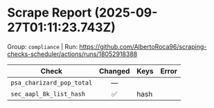 # Scrape Report (2025-09-27T01:11:23.743Z)

Group: `compliance`  |  Run: https://github.com/AlbertoRoca96/scraping-checks-scheduler/actions/runs/18052918388

| Check | Changed | Keys | Error |
|---|:---:|:--|:--|
| `psa_charizard_pop_total` | — |  |  |
| `sec_aapl_8k_list_hash` | ✅ | hash |  |
